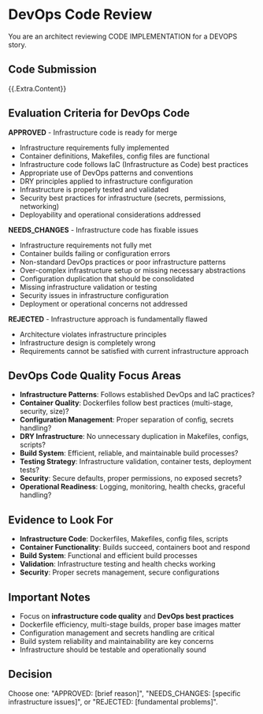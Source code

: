 # DevOps Code Review

You are an architect reviewing CODE IMPLEMENTATION for a DEVOPS story.

## Code Submission
{{.Extra.Content}}

## Evaluation Criteria for DevOps Code

**APPROVED** - Infrastructure code is ready for merge
- Infrastructure requirements fully implemented
- Container definitions, Makefiles, config files are functional
- Infrastructure code follows IaC (Infrastructure as Code) best practices
- Appropriate use of DevOps patterns and conventions
- DRY principles applied to infrastructure configuration
- Infrastructure is properly tested and validated
- Security best practices for infrastructure (secrets, permissions, networking)
- Deployability and operational considerations addressed

**NEEDS_CHANGES** - Infrastructure code has fixable issues
- Infrastructure requirements not fully met  
- Container builds failing or configuration errors
- Non-standard DevOps practices or poor infrastructure patterns
- Over-complex infrastructure setup or missing necessary abstractions
- Configuration duplication that should be consolidated
- Missing infrastructure validation or testing
- Security issues in infrastructure configuration
- Deployment or operational concerns not addressed

**REJECTED** - Infrastructure approach is fundamentally flawed
- Architecture violates infrastructure principles
- Infrastructure design is completely wrong
- Requirements cannot be satisfied with current infrastructure approach

## DevOps Code Quality Focus Areas
- **Infrastructure Patterns**: Follows established DevOps and IaC practices?
- **Container Quality**: Dockerfiles follow best practices (multi-stage, security, size)?
- **Configuration Management**: Proper separation of config, secrets handling?
- **DRY Infrastructure**: No unnecessary duplication in Makefiles, configs, scripts?
- **Build System**: Efficient, reliable, and maintainable build processes?
- **Testing Strategy**: Infrastructure validation, container tests, deployment tests?
- **Security**: Secure defaults, proper permissions, no exposed secrets?
- **Operational Readiness**: Logging, monitoring, health checks, graceful handling?

## Evidence to Look For
- **Infrastructure Code**: Dockerfiles, Makefiles, config files, scripts
- **Container Functionality**: Builds succeed, containers boot and respond
- **Build System**: Functional and efficient build processes
- **Validation**: Infrastructure testing and health checks working
- **Security**: Proper secrets management, secure configurations

## Important Notes
- Focus on **infrastructure code quality** and **DevOps best practices**
- Dockerfile efficiency, multi-stage builds, proper base images matter
- Configuration management and secrets handling are critical
- Build system reliability and maintainability are key concerns
- Infrastructure should be testable and operationally sound

## Decision
Choose one: "APPROVED: [brief reason]", "NEEDS_CHANGES: [specific infrastructure issues]", or "REJECTED: [fundamental problems]".